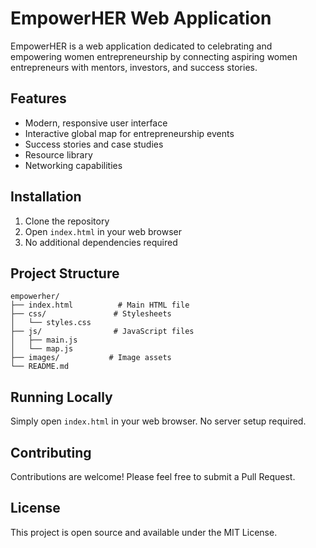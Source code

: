 # EmpowerHER Web Application

EmpowerHER is a web application dedicated to celebrating and empowering women entrepreneurship by connecting aspiring women entrepreneurs with mentors, investors, and success stories.

## Features

- Modern, responsive user interface
- Interactive global map for entrepreneurship events
- Success stories and case studies
- Resource library
- Networking capabilities

## Installation

1. Clone the repository
2. Open `index.html` in your web browser
3. No additional dependencies required

## Project Structure

```
empowerher/
├── index.html          # Main HTML file
├── css/               # Stylesheets
│   └── styles.css
├── js/                # JavaScript files
│   ├── main.js
│   └── map.js
├── images/           # Image assets
└── README.md
```

## Running Locally

Simply open `index.html` in your web browser. No server setup required.

## Contributing

Contributions are welcome! Please feel free to submit a Pull Request.

## License

This project is open source and available under the MIT License.